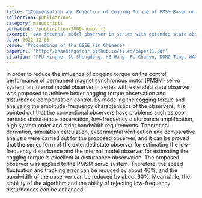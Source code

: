 ```yaml
---
title: "🔹Compensation and Rejection of Cogging Torque of PMSM Based on Novel Internal Model Observer in Series With Extended State Observer🔹"
collection: publications
category: manuscripts
permalink: /publication/2009-number-1
excerpt: '⚙️An internal model observer in series with extended state observer was proposed to achieve better cogging torque observation and disturbance compensation control.'
date: 2022-12-05
venue: 'Proceedings of the CSEE (in Chinese)'
paperurl: 'http://zhaohengoscar.github.io/files/paper11.pdf'
citation: '📝FU Xinghe, GU Shengdong, HE Hang, FU Chunyu, DONG Ting, WANG Zhaoheng. &quot;Compensation and Rejection of Cogging Torque of PMSM Based on Novel Internal Model Observer in Series With Extended State Observer.&quot; <i>Proceedings of the CSEE (in Chinese)</i>. vol. 42, no. 23, pp. 8729-8740, 2022.'
---
```


In order to reduce the influence of cogging torque on the control performance of permanent magnet synchronous motor (PMSM) servo system, an internal model observer in series with extended state observer was proposed to achieve better cogging torque observation and disturbance compensation control. By modeling the cogging torque and analyzing the amplitude-frequency characteristics of the observers, it is pointed out that the conventional observers have problems such as poor periodic disturbance observation, low-frequency disturbance amplification, high system order and strict bandwidth requirements. Theoretical derivation, simulation calculation, experimental verification and comparative analysis were carried out for the proposed observer, and it can be proved that the series form of the extended state observer for estimating the low-frequency disturbance and the internal model observer for estimating the cogging torque is excellent at disturbance observation. The proposed observer was applied to the PMSM servo system. Therefore, the speed fluctuation and tracking error can be reduced by about 40%, and the bandwidth of the observer can be reduced by about 60%. Meanwhile, the stability of the algorithm and the ability of rejecting low-frequency disturbances can be enhanced. 
